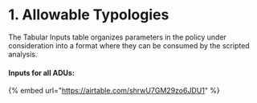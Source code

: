 # 1. Allowable Typologies

The Tabular Inputs table organizes parameters in the policy under consideration into a format where they can be consumed by the scripted analysis.

#### Inputs for all ADUs:

{% embed url="https://airtable.com/shrwU7GM29zo6JDU1" %}

